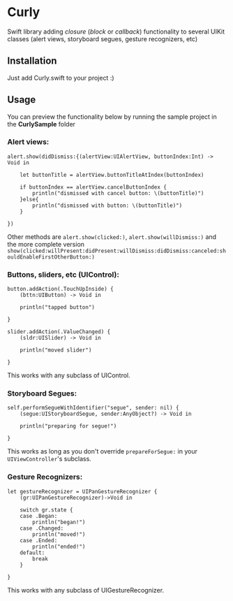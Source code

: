 Curly
=====

Swift library adding *closure* (*block* or *callback*) functionality to several UIKit classes (alert views, storyboard segues, gesture recognizers, etc)

Installation
------------

Just add Curly.swift to your project :)

Usage
-----

You can preview the functionality below by running the sample project in the **CurlySample** folder

### Alert views: ###

```
alert.show(didDismiss:{(alertView:UIAlertView, buttonIndex:Int) -> Void in

    let buttonTitle = alertView.buttonTitleAtIndex(buttonIndex)
            
    if buttonIndex == alertView.cancelButtonIndex {
        println("dismissed with cancel button: \(buttonTitle)")
    }else{
        println("dismissed with button: \(buttonTitle)")
    }
            
})
```

Other methods are `alert.show(clicked:)`, `alert.show(willDismiss:)` and the more complete version `show(clicked:willPresent:didPresent:willDismiss:didDismiss:canceled:shouldEnableFirstOtherButton:)`

### Buttons, sliders, etc (UIControl): ###

```
button.addAction(.TouchUpInside) {
    (bttn:UIButton) -> Void in
    
    println("tapped button")
            
}
```

```
slider.addAction(.ValueChanged) {
    (sldr:UISlider) -> Void in
    
    println("moved slider")
            
}
```


This works with any subclass of UIControl.

### Storyboard Segues: ###

```
self.performSegueWithIdentifier("segue", sender: nil) {
    (segue:UIStoryboardSegue, sender:AnyObject?) -> Void in
            
    println("preparing for segue!")
            
}
```

This works as long as you don't override `prepareForSegue:` in your `UIViewController`'s subclass.

### Gesture Recognizers: ###

```
let gestureRecognizer = UIPanGestureRecognizer {
    (gr:UIPanGestureRecognizer)->Void in
                
    switch gr.state {
    case .Began:
        println("began!")
    case .Changed:
        println("moved!")
    case .Ended:
        println("ended!")
    default:
        break
    }
    
}
```
This works with any subclass of UIGestureRecognizer.
